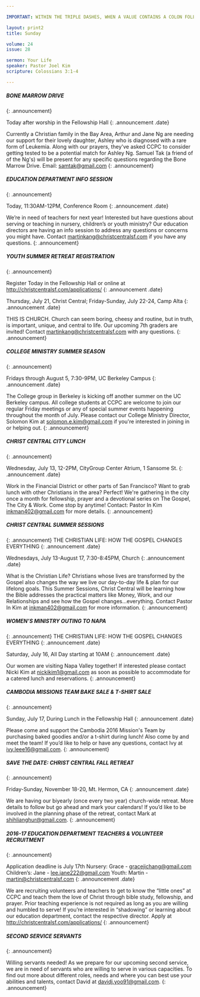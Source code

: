 ```yaml
--- 

IMPORTANT: WITHIN THE TRIPLE DASHES, WHEN A VALUE CONTAINS A COLON FOLLOWED BY A SPACE, YOU MUST USE &#58; INSTEAD OF THE COLON

layout: print2
title: Sunday

volume: 24
issue: 28

sermon: Your Life
speaker: Pastor Joel Kim
scripture: Colossians 3:1-4

---
```


##### BONE MARROW DRIVE
{: .announcement}

Today after worship in the Fellowship Hall 
{: .announcement .date}

Currently a Christian family in the Bay Area, Arthur and Jane Ng are needing our support for their lovely daughter, Ashley who is diagnosed with a rare form of Leukemia. Along with our prayers, they've asked CCPC to consider getting tested to be a potential match for Ashley Ng. Samuel Tak (a friend of of the Ng's) will be present for any specific questions regarding the Bone Marrow Drive. Email: samtak@gmail.com
{: .announcement}

##### EDUCATION DEPARTMENT INFO SESSION
{: .announcement}

Today, 11:30AM-12PM, Conference Room 
{: .announcement .date}

We’re in need of teachers for next year! Interested but have questions about serving or teaching in nursery, children’s or youth ministry? Our education directors are having an info session to address any questions or concerns you might have. Contact martinkang@christcentralsf.com if you have any questions.
{: .announcement}

##### YOUTH SUMMER RETREAT REGISTRATION
{: .announcement}

Register Today in the Fellowship Hall or online at http://christcentralsf.com/applications/
{: .announcement .date}

Thursday, July 21, Christ Central; Friday-Sunday, July 22-24, Camp Alta
{: .announcement .date}

THIS IS CHURCH. Church can seem boring, cheesy and routine, but in truth, is important, unique, and central to life. Our upcoming 7th graders are invited! Contact martinkang@christcentralsf.com with any questions.
{: .announcement}


##### COLLEGE MINISTRY SUMMER SEASON

{: .announcement}

Fridays through August 5, 7:30-9PM, UC Berkeley Campus
{: .announcement .date}

The College group in Berkeley is kicking off another summer on the UC Berkeley campus. All college students at CCPC are welcome to join our regular Friday meetings or any of special summer events happening throughout the month of July. Please contact our College Ministry Director, Solomon Kim at solomon.e.kim@gmail.com if you're interested in joining in or helping out.
{: .announcement}

##### CHRIST CENTRAL CITY LUNCH
{: .announcement}

Wednesday, July 13, 12-2PM, CityGroup Center Atrium, 1 Sansome St.
{: .announcement .date}

Work in the Financial District or other parts of San Francisco? Want to grab lunch with other Christians in the area? Perfect! We're gathering in the city once a month for fellowship, prayer and a devotional series on The Gospel, The City & Work. Come stop by anytime! Contact: Pastor In Kim inkman402@gmail.com for more details.
{: .announcement}

##### CHRIST CENTRAL SUMMER SESSIONS
{: .announcement}
THE CHRISTIAN LIFE: HOW THE GOSPEL CHANGES EVERYTHING
{: .announcement .date}

Wednesdays, July 13-August 17, 7:30-8:45PM, Church
{: .announcement .date}

What is the Christian Life? Christians whose lives are transformed by the Gospel also changes the way we live our day-to-day life & plan for our lifelong goals. This Summer Sessions, Christ Central will be learning how the Bible addresses the practical matters like Money, Work, and our Relationships and see how the Gospel changes…everything. Contact Pastor In Kim at inkman402@gmail.com for more information.
{: .announcement}


##### WOMEN’S MINISTRY OUTING TO NAPA 
{: .announcement}
THE CHRISTIAN LIFE: HOW THE GOSPEL CHANGES EVERYTHING
{: .announcement .date}

Saturday, July 16, All Day starting at 10AM
{: .announcement .date}

Our women are visiting Napa Valley together! If interested please contact Nicki Kim at nickikim1@gmail.com as soon as possible to accommodate for a catered lunch and reservations.
{: .announcement}

##### CAMBODIA MISSIONS TEAM BAKE SALE & T-SHIRT SALE
{: .announcement}

Sunday, July 17, During Lunch in the Fellowship Hall
{: .announcement .date}

Please come and support the Cambodia 2016 Mission's Team by purchasing baked goodies and/or a t-shirt during lunch! Also come by and meet the team! If you’d like to help or have any questions, contact Ivy at ivy.leee16@gmail.com.
{: .announcement}

##### SAVE THE DATE: CHRIST CENTRAL FALL RETREAT
{: .announcement}

Friday-Sunday, November 18-20, Mt. Hermon, CA
{: .announcement .date}

We are having our biyearly (once every two year) church-wide retreat. More details to follow but go ahead and mark your calendars! If you’d like to be involved in the planning phase of the retreat, contact Mark at shihlianghur@gmail.com.
{: .announcement}

##### 2016-17 EDUCATION DEPARTMENT TEACHERS & VOLUNTEER RECRUITMENT
{: .announcement}

Application deadline is July 17th
Nursery: Grace - gracejichang@gmail.com
Children’s: Jane - lee.jane222@gmail.com
Youth: Martin - martin@christcentralsf.com
{: .announcement .date}

We are recruiting volunteers and teachers to get to know the “little ones” at CCPC and teach them the love of Christ through bible study, fellowship, and prayer. Prior teaching experience is not required as long as you are willing and humbled to serve!  If you’re interested in “shadowing” or learning about our education department, contact the respective director. Apply at http://christcentralsf.com/applications/ 
{: .announcement} 

##### SECOND SERVICE SERVANTS
{: .announcement}

Willing servants needed! As we prepare for our upcoming second service, we are in need of servants who are willing to serve in various capacities. To find out more about different roles, needs and where you can best use your abilities and talents, contact David at davidj.yoo91@gmail.com.
{: .announcement}